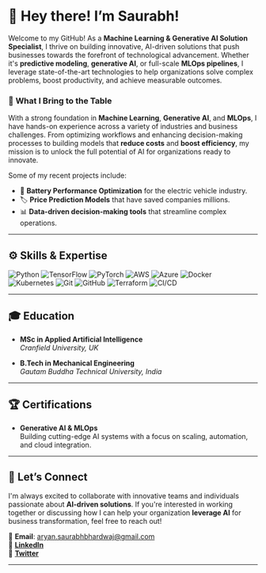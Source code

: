 # 👋 Hey there! I’m Saurabh!

Welcome to my GitHub! As a **Machine Learning & Generative AI Solution Specialist**, I thrive on building innovative, AI-driven solutions that push businesses towards the forefront of technological advancement. Whether it's **predictive modeling**, **generative AI**, or full-scale **MLOps pipelines**, I leverage state-of-the-art technologies to help organizations solve complex problems, boost productivity, and achieve measurable outcomes.

### 🌟 **What I Bring to the Table**
With a strong foundation in **Machine Learning**, **Generative AI**, and **MLOps**, I have hands-on experience across a variety of industries and business challenges. From optimizing workflows and enhancing decision-making processes to building models that **reduce costs** and **boost efficiency**, my mission is to unlock the full potential of AI for organizations ready to innovate.

Some of my recent projects include:
- 🚗 **Battery Performance Optimization** for the electric vehicle industry.
- 🏷️ **Price Prediction Models** that have saved companies millions.
- 📊 **Data-driven decision-making tools** that streamline complex operations.

---

## ⚙️ **Skills & Expertise**

<p>
  <img src="https://img.shields.io/badge/-Python-3776AB?style=flat&logo=python&logoColor=white" alt="Python" />
  <img src="https://img.shields.io/badge/-TensorFlow-FF6F00?style=flat&logo=tensorflow&logoColor=white" alt="TensorFlow" />
  <img src="https://img.shields.io/badge/-PyTorch-EE4C2C?style=flat&logo=pytorch&logoColor=white" alt="PyTorch" />
  <img src="https://img.shields.io/badge/-AWS-232F3E?style=flat&logo=amazon-aws&logoColor=white" alt="AWS" />
  <img src="https://img.shields.io/badge/-Azure-0078D4?style=flat&logo=microsoft-azure&logoColor=white" alt="Azure" />
  <img src="https://img.shields.io/badge/-Docker-2496ED?style=flat&logo=docker&logoColor=white" alt="Docker" />
  <img src="https://img.shields.io/badge/-Kubernetes-326CE5?style=flat&logo=kubernetes&logoColor=white" alt="Kubernetes" />
  <img src="https://img.shields.io/badge/-Git-F05032?style=flat&logo=git&logoColor=white" alt="Git" />
  <img src="https://img.shields.io/badge/-GitHub-181717?style=flat&logo=github&logoColor=white" alt="GitHub" />
  <img src="https://img.shields.io/badge/-Terraform-623CE4?style=flat&logo=terraform&logoColor=white" alt="Terraform" />
  <img src="https://img.shields.io/badge/-CI%2FCD-4285F4?style=flat&logo=google-cloud&logoColor=white" alt="CI/CD" />
</p>

---

## 🎓 **Education**
- **MSc in Applied Artificial Intelligence**  
  *Cranfield University, UK*

- **B.Tech in Mechanical Engineering**  
  *Gautam Buddha Technical University, India*

---

## 🏆 **Certifications**
- **Generative AI & MLOps**  
  Building cutting-edge AI systems with a focus on scaling, automation, and cloud integration.

---

## 💬 **Let’s Connect**
I'm always excited to collaborate with innovative teams and individuals passionate about **AI-driven solutions**. If you're interested in working together or discussing how I can help your organization **leverage AI** for business transformation, feel free to reach out!

📧 **Email**: aryan.saurabhbhardwaj@gmail.com  
🔗 **[LinkedIn](https://www.linkedin.com/in/saurabhbhardwajofficial/)**  
🔗 **[Twitter](https://twitter.com/saurabh_bhar)**  

---


<!---
Bhardwaj-Saurabh/Bhardwaj-Saurabh is a ✨ special ✨ repository because its `README.md` (this file) appears on your GitHub profile.
You can click the Preview link to take a look at your changes.
--->
